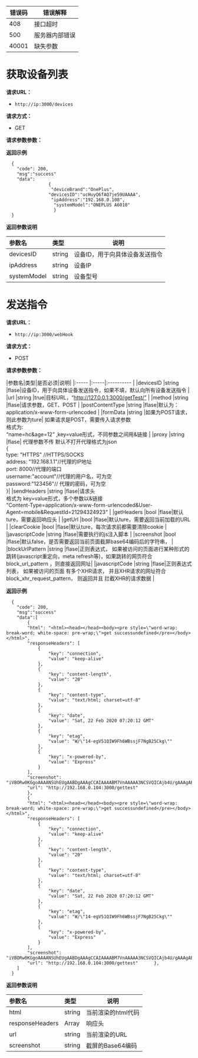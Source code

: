 | 错误码  | 错误解释  |
| ------------ | ------------ |
|  408 |  接口超时|
|  500|  服务器内部错误|
|  40001 | 缺失参数  |

# 获取设备列表

**请求URL：** 
- ` http://ip:3000/devices `
  
**请求方式：**
- GET 

**请求参数参数：** 

 **返回示例**

``` 
  {
    "code": 200,
	"msg":"success"
	"data":
				{
  				 "deviceBrand":"OnePlus",
  	 			"devicesID":"ucHuyQ6fAQ7je59UAAAA",
  				 "ipAddress":"192.168.0.108",
 				  "systemModel":"ONEPLUS A6010"
				  }
  }
```

 **返回参数说明** 

|参数名|类型|说明|
|:-----  |:-----|-----                           |
|devicesID |string   |设备ID，用于向具体设备发送指令  |
|ipAddress |string   |设备IP  |
|systemModel |string   |设备型号  |

# 发送指令
**请求URL：** 
- ` http://ip:3000/webHook `
  
**请求方式：**
- POST 

**请求参数参数：** 

|参数名|类型|是否必须|说明|
|:-----  |:-----|:----------                           |
|devicesID |string   |flase|设备ID，用于向具体设备发送指令，如果不填，默认向所有设备发送指令  |
|url |string   |true|目标URL，“http://127.0.0.1:3000/getTest/”  |
|method |string   |flase|请求参数，GET、POST  |
|postContentType |string   |flase|默认为：application/x-www-form-urlencoded  |
|formData |string   |如果为POST请求，则此参数为ture| 如果请求是POST，需要传入请求参数</br>格式为:</br>“name=hc&age=12” ,key=value形式，不同参数之间用&链接  |
|proxy |string   |flase| 代理参数不传 默认不打开代理格式为json</br>{</br>type: "HTTPS" //HTTPS/SOCKS</br>	address: "192.168.1.1"//代理的IP地址</br>	port: 8000//代理的端口</br>	username:"account"//代理的用户名，可为空</br>	password:"123456"// 代理的密码，可为空</br>}|
|sendHeaders |string   |flase|请求头</br>格式为 key=value形式，多个参数以&链接</br>"Content-Type=application/x-www-form-urlencoded&User-Agent=mobile&RequestId=21294324923"  |
|getHeaders |bool   |flase|默认ture，需要返回响应头  |
|getUrl |bool   |flase|默认ture，需要返回当前加载的URL  |
|clearCookie |bool   |flase|默认ture，每次请求前都需要清除cookie  |
|javascriptCode |string   |flase|需要执行的js注入脚本  |
|screenshot |bool   |flase|默认false，是否需要返回当前页面截屏base64编码后的字符串，  |
|blockUrlPattern |string   |flase|正则表达式， 如果被访问的页面进行某种形式的 跳转(javascript重定向，meta refresh等)，如果跳转的网页符合block_url_pattern ，则直接返回网址|
|javascriptCode |string   |flase|正则表达式列表， 如果被访问的页面 有多个XHR请求， 并且XHR请求的网址符合​ block_xhr_request_pattern， 则返回并且 拦截XHR的请求数据  |



 **返回示例**

```
  {
    "code": 200,
	"msg":"success"
	"data":[
		{
        "html": "<html><head></head><body><pre style=\"word-wrap: break-word; white-space: pre-wrap;\">get successundefined</pre></body></html>",
        "responseHeaders": [
            {
                "key": "connection",
                "value": "keep-alive"
            },
            {
                "key": "content-length",
                "value": "20"
            },
            {
                "key": "content-type",
                "value": "text/html; charset=utf-8"
            },
            {
                "key": "date",
                "value": "Sat, 22 Feb 2020 07:20:12 GMT"
            },
            {
                "key": "etag",
                "value": "W/\"14-egV51QIW9Fh6WBssjF7NgB25Ckg\""
            },
            {
                "key": "x-powered-by",
                "value": "Express"
            }
        ],
        "screenshot": "iVBORw0KGgoAAAANSUhEUgAABDgAAAgCCAIAAAABM7VnAAAAA3NCSVQICAjb4U/gAAAgAElEQVR4nOzdd1wUd+L/8aFKU0BUFARREQVEUFDBFo0xGhvGWFM0xngmeqYnxtzl7kxMvUtPjDGJOTW2qLEjltiVYFcUpapIEREQ6f33x/5uvuvM7oKwCx/09Xz4xzo789nPzs4u8575FDPpg/kSAAAAAIjEvLErAAAAAABKBBUAAAAAwiGoAAAAABAOQQUAAACAcAgqAAAAAIRDUAEAAAAgHIIKAAAAAOEQVAAAAAAIh6ACAAAAQDgEFQAAAADCIagAAAAAEA5BBQAAAIBwCCoAAAAAhENQAQAAACAcggoAAAAA4RBUAAAAAAiHoAIAAABAOAQ,
		"url": "http://192.168.0.104:3000/gettest"
		},
		{
        "html": "<html><head></head><body><pre style=\"word-wrap: break-word; white-space: pre-wrap;\">get successundefined</pre></body></html>",
        "responseHeaders": [
            {
                "key": "connection",
                "value": "keep-alive"
            },
            {
                "key": "content-length",
                "value": "20"
            },
            {
                "key": "content-type",
                "value": "text/html; charset=utf-8"
            },
            {
                "key": "date",
                "value": "Sat, 22 Feb 2020 07:20:12 GMT"
            },
            {
                "key": "etag",
                "value": "W/\"14-egV51QIW9Fh6WBssjF7NgB25Ckg\""
            },
            {
                "key": "x-powered-by",
                "value": "Express"
            }
        ],
        "screenshot": "iVBORw0KGgoAAAANSUhEUgAABDgAAAgCCAIAAAABM7VnAAAAA3NCSVQICAjb4U/gAAAgAElEQVR4nOzdd1wUd+L/8aFKU0BUFARREQVEUFDBFo0xGhvGWFM0xngmeqYnxtzl7kxMvUtPjDGJOTW2qLEjltiVYFcUpapIEREQ6f33x/5uvuvM7oKwCx/09Xz4xzo789nPzs4u8575FDPpg/kSAAAAAIjEvLErAAAAAABKBBUAAAAAwiGoAAAAABAOQQUAAACAcAgqAAAAAIRDUAEAAAAgHIIKAAAAAOEQVAAAAAAIh6ACAAAAQDgEFQAAAADCIagAAAAAEA5BBQAAAIBwCCoAAAAAhENQAQAAACAcggoAAAAA4RBUAAAAAAiHoAIAAABAOAQ,
		"url": "http://192.168.0.104:3000/gettest"		},
	]
  }
```

 **返回参数说明** 

|参数名|类型|说明|
|:-----  |:-----|-----                           |
|html  |string   |当前渲染的html代码  |
|responseHeaders  |Array   |响应头  |
|url |string   |当前渲染的URL  |
|screenshot  |string   |截屏的Base64编码  |

